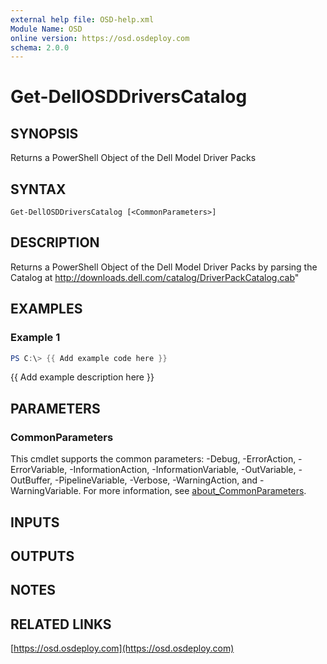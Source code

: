 ```yaml
---
external help file: OSD-help.xml
Module Name: OSD
online version: https://osd.osdeploy.com
schema: 2.0.0
---
```


# Get-DellOSDDriversCatalog

## SYNOPSIS
Returns a PowerShell Object of the Dell Model Driver Packs

## SYNTAX

```
Get-DellOSDDriversCatalog [<CommonParameters>]
```

## DESCRIPTION
Returns a PowerShell Object of the Dell Model Driver Packs by parsing the Catalog at http://downloads.dell.com/catalog/DriverPackCatalog.cab"

## EXAMPLES

### Example 1
```powershell
PS C:\> {{ Add example code here }}
```

{{ Add example description here }}

## PARAMETERS

### CommonParameters
This cmdlet supports the common parameters: -Debug, -ErrorAction, -ErrorVariable, -InformationAction, -InformationVariable, -OutVariable, -OutBuffer, -PipelineVariable, -Verbose, -WarningAction, and -WarningVariable. For more information, see [about_CommonParameters](http://go.microsoft.com/fwlink/?LinkID=113216).

## INPUTS

## OUTPUTS

## NOTES

## RELATED LINKS

[https://osd.osdeploy.com](https://osd.osdeploy.com)

